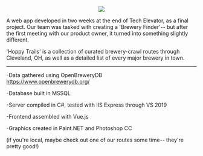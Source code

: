 <p align="center">
  <img src="https://github.com/dantco/hoppy-trails/blob/main/vue/src/img/hoppytrailsmainbigger.png?raw=true" />
</p>

A web app developed in two weeks at the end of Tech Elevator, as a final project. Our team was tasked with creating a 'Brewery Finder'-- but after the first meeting with our product owner, it turned into something slightly different.

'Hoppy Trails' is a collection of curated brewery-crawl routes through Cleveland, OH, as well as a detailed list of every major brewery in town.

***

-Data gathered using OpenBreweryDB
</br>
https://www.openbrewerydb.org/

-Database built in MSSQL

-Server compiled in C#, tested with IIS Express through VS 2019

-Frontend assembled with Vue.js

-Graphics created in Paint.NET and Photoshop CC

(if you're local, maybe check out one of our routes some time-- they're pretty good!)

